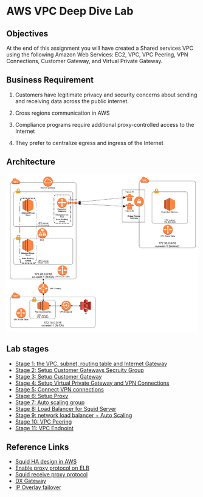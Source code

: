 # AWS VPC Deep Dive Lab

## Objectives

At the end of this assignment you will have created a Shared services VPC using the following Amazon Web Services: EC2, VPC, VPC Peering, VPN Connections, Customer Gateway, and Virtual Private Gateway.

## Business Requirement

1. Customers have legitimate privacy and security concerns about sending and receiving data across the public internet.

1. Cross regions communication in AWS

1. Compliance programs require additional proxy-controlled access to the Internet

1. They prefer to centralize egress and ingress of the Internet

## Architecture

![](images/architecture1.png)

## Lab stages

- [Stage 1: the VPC, subnet, routing table and Internet Gateway](stage1-vpc.md)
- [Stage 2: Setup Customer Gateways Secruity Group](stage2-sg.md)
- [Stage 3: Setup Customer Gateway](stage3-cgw.md)
- [Stage 4: Setup Virtual Private Gateway and VPN Connections](stage4-vgw.md)
- [Stage 5: Connect VPN connections](stage5-vpn-tunnel.md)
- [Stage 6: Setup Proxy](stage6-proxy.md)
- [Stage 7: Auto scaling group](stage7-autoscaling.md)
- [Stage 8: Load Balancer for Squid Server](stage8-nlb.md)
- [Stage 9: network load balancer + Auto Scaling](stage9-nlb-asg.md)
- [Stage 10: VPC Peering](stage10-vpc-peering.md)
- [Stage 11: VPC Endpoint](stage11-vpc-endpoint.md)


## Reference Links

- [Squid HA design in AWS](https://aws.amazon.com/articles/using-squid-proxy-instances-for-web-service-access-in-amazon-vpc-another-example-with-aws-codedeploy-and-amazon-cloudwatch/)
- [Enable proxy protocol on ELB](http://docs.aws.amazon.com/elasticloadbalancing/latest/classic/enable-proxy-protocol.html)
- [Squid receive proxy protocol](ftp://ftp.arnes.si/packages/squid/squid-3.5.3-RELEASENOTES.html#toc2.7)
- [DX Gateway](https://aws.amazon.com/tw/blogs/aws/new-aws-direct-connect-gateway-inter-region-vpc-access/)
- [IP Overlay failover](http://www.scalingbits.com/aws/ipfailover/overlay)